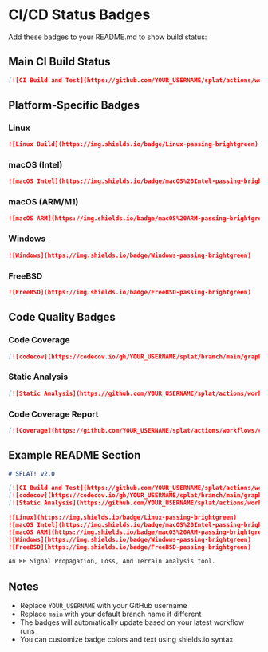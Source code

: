 # CI/CD Status Badges

Add these badges to your README.md to show build status:

## Main CI Build Status

```markdown
[![CI Build and Test](https://github.com/YOUR_USERNAME/splat/actions/workflows/ci.yml/badge.svg)](https://github.com/YOUR_USERNAME/splat/actions/workflows/ci.yml)
```

## Platform-Specific Badges

### Linux
```markdown
![Linux Build](https://img.shields.io/badge/Linux-passing-brightgreen)
```

### macOS (Intel)
```markdown
![macOS Intel](https://img.shields.io/badge/macOS%20Intel-passing-brightgreen)
```

### macOS (ARM/M1)
```markdown
![macOS ARM](https://img.shields.io/badge/macOS%20ARM-passing-brightgreen)
```

### Windows
```markdown
![Windows](https://img.shields.io/badge/Windows-passing-brightgreen)
```

### FreeBSD
```markdown
![FreeBSD](https://img.shields.io/badge/FreeBSD-passing-brightgreen)
```

## Code Quality Badges

### Code Coverage
```markdown
[![codecov](https://codecov.io/gh/YOUR_USERNAME/splat/branch/main/graph/badge.svg)](https://codecov.io/gh/YOUR_USERNAME/splat)
```

### Static Analysis
```markdown
[![Static Analysis](https://github.com/YOUR_USERNAME/splat/actions/workflows/analysis.yml/badge.svg)](https://github.com/YOUR_USERNAME/splat/actions/workflows/analysis.yml)
```

### Code Coverage Report
```markdown
[![Coverage](https://github.com/YOUR_USERNAME/splat/actions/workflows/coverage.yml/badge.svg)](https://github.com/YOUR_USERNAME/splat/actions/workflows/coverage.yml)
```

## Example README Section

```markdown
# SPLAT! v2.0

[![CI Build and Test](https://github.com/YOUR_USERNAME/splat/actions/workflows/ci.yml/badge.svg)](https://github.com/YOUR_USERNAME/splat/actions/workflows/ci.yml)
[![codecov](https://codecov.io/gh/YOUR_USERNAME/splat/branch/main/graph/badge.svg)](https://codecov.io/gh/YOUR_USERNAME/splat)
[![Static Analysis](https://github.com/YOUR_USERNAME/splat/actions/workflows/analysis.yml/badge.svg)](https://github.com/YOUR_USERNAME/splat/actions/workflows/analysis.yml)

![Linux](https://img.shields.io/badge/Linux-passing-brightgreen)
![macOS Intel](https://img.shields.io/badge/macOS%20Intel-passing-brightgreen)
![macOS ARM](https://img.shields.io/badge/macOS%20ARM-passing-brightgreen)
![Windows](https://img.shields.io/badge/Windows-passing-brightgreen)
![FreeBSD](https://img.shields.io/badge/FreeBSD-passing-brightgreen)

An RF Signal Propagation, Loss, And Terrain analysis tool.
```

## Notes

- Replace `YOUR_USERNAME` with your GitHub username
- Replace `main` with your default branch name if different
- The badges will automatically update based on your latest workflow runs
- You can customize badge colors and text using shields.io syntax
